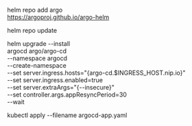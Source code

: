 helm repo add argo \
    https://argoproj.github.io/argo-helm

helm repo update

helm upgrade --install \
    argocd argo/argo-cd \
    --namespace argocd \
    --create-namespace \
    --set server.ingress.hosts="{argo-cd.$INGRESS_HOST.nip.io}" \
    --set server.ingress.enabled=true \
    --set server.extraArgs="{--insecure}" \
    --set controller.args.appResyncPeriod=30 \
    --wait
    

kubectl apply --filename argocd-app.yaml    